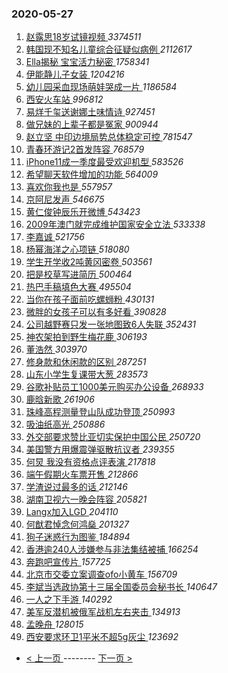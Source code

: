 ### 2020-05-27 
1. [ 赵露思18岁试镜视频 ](https://s.weibo.com/weibo?q=%23%E8%B5%B5%E9%9C%B2%E6%80%9D18%E5%B2%81%E8%AF%95%E9%95%9C%E8%A7%86%E9%A2%91%23&Refer=top) *3374511*
1. [ 韩国现不知名儿童综合征疑似病例 ](https://s.weibo.com/weibo?q=%23%E9%9F%A9%E5%9B%BD%E7%8E%B0%E4%B8%8D%E7%9F%A5%E5%90%8D%E5%84%BF%E7%AB%A5%E7%BB%BC%E5%90%88%E5%BE%81%E7%96%91%E4%BC%BC%E7%97%85%E4%BE%8B%23&Refer=top) *2112617*
1. [ Ella揭秘 宝宝活力秘密 ](https://s.weibo.com/weibo?q=%23Ella%E6%8F%AD%E7%A7%98%20%E5%AE%9D%E5%AE%9D%E6%B4%BB%E5%8A%9B%E7%A7%98%E5%AF%86%23&topic_ad=1&Refer=top) *1758341*
1. [ 伊能静儿子女装 ](https://s.weibo.com/weibo?q=%23%E4%BC%8A%E8%83%BD%E9%9D%99%E5%84%BF%E5%AD%90%E5%A5%B3%E8%A3%85%23&Refer=top) *1204216*
1. [ 幼儿园采血现场萌娃哭成一片 ](https://s.weibo.com/weibo?q=%23%E5%B9%BC%E5%84%BF%E5%9B%AD%E9%87%87%E8%A1%80%E7%8E%B0%E5%9C%BA%E8%90%8C%E5%A8%83%E5%93%AD%E6%88%90%E4%B8%80%E7%89%87%23&Refer=top) *1186584*
1. [ 西安火车站 ](https://s.weibo.com/weibo?q=%E8%A5%BF%E5%AE%89%E7%81%AB%E8%BD%A6%E7%AB%99&Refer=top) *996812*
1. [ 易烊千玺送谢娜土味情诗 ](https://s.weibo.com/weibo?q=%E6%98%93%E7%83%8A%E5%8D%83%E7%8E%BA%E9%80%81%E8%B0%A2%E5%A8%9C%E5%9C%9F%E5%91%B3%E6%83%85%E8%AF%97&Refer=top) *927451*
1. [ 做兄妹的上辈子都是冤家 ](https://s.weibo.com/weibo?q=%23%E5%81%9A%E5%85%84%E5%A6%B9%E7%9A%84%E4%B8%8A%E8%BE%88%E5%AD%90%E9%83%BD%E6%98%AF%E5%86%A4%E5%AE%B6%23&Refer=top) *900944*
1. [ 赵立坚 中印边境局势总体稳定可控 ](https://s.weibo.com/weibo?q=%E8%B5%B5%E7%AB%8B%E5%9D%9A%20%E4%B8%AD%E5%8D%B0%E8%BE%B9%E5%A2%83%E5%B1%80%E5%8A%BF%E6%80%BB%E4%BD%93%E7%A8%B3%E5%AE%9A%E5%8F%AF%E6%8E%A7&Refer=top) *781547*
1. [ 青春环游记2首发阵容 ](https://s.weibo.com/weibo?q=%23%E9%9D%92%E6%98%A5%E7%8E%AF%E6%B8%B8%E8%AE%B02%E9%A6%96%E5%8F%91%E9%98%B5%E5%AE%B9%23&Refer=top) *768579*
1. [ iPhone11成一季度最受欢迎机型 ](https://s.weibo.com/weibo?q=%23iPhone11%E6%88%90%E4%B8%80%E5%AD%A3%E5%BA%A6%E6%9C%80%E5%8F%97%E6%AC%A2%E8%BF%8E%E6%9C%BA%E5%9E%8B%23&Refer=top) *583526*
1. [ 希望聊天软件增加的功能 ](https://s.weibo.com/weibo?q=%23%E5%B8%8C%E6%9C%9B%E8%81%8A%E5%A4%A9%E8%BD%AF%E4%BB%B6%E5%A2%9E%E5%8A%A0%E7%9A%84%E5%8A%9F%E8%83%BD%23&Refer=top) *564009*
1. [ 喜欢你我也是 ](https://s.weibo.com/weibo?q=%E5%96%9C%E6%AC%A2%E4%BD%A0%E6%88%91%E4%B9%9F%E6%98%AF&Refer=top) *557957*
1. [ 京阿尼发声 ](https://s.weibo.com/weibo?q=%E4%BA%AC%E9%98%BF%E5%B0%BC%E5%8F%91%E5%A3%B0&Refer=top) *546675*
1. [ 黄仁俊钟辰乐开微博 ](https://s.weibo.com/weibo?q=%E9%BB%84%E4%BB%81%E4%BF%8A%E9%92%9F%E8%BE%B0%E4%B9%90%E5%BC%80%E5%BE%AE%E5%8D%9A&Refer=top) *543423*
1. [ 2009年澳门就完成维护国家安全立法 ](https://s.weibo.com/weibo?q=%232009%E5%B9%B4%E6%BE%B3%E9%97%A8%E5%B0%B1%E5%AE%8C%E6%88%90%E7%BB%B4%E6%8A%A4%E5%9B%BD%E5%AE%B6%E5%AE%89%E5%85%A8%E7%AB%8B%E6%B3%95%23&Refer=top) *533338*
1. [ 李嘉诚 ](https://s.weibo.com/weibo?q=%E6%9D%8E%E5%98%89%E8%AF%9A&Refer=top) *521756*
1. [ 杨幂海洋之心项链 ](https://s.weibo.com/weibo?q=%23%E6%9D%A8%E5%B9%82%E6%B5%B7%E6%B4%8B%E4%B9%8B%E5%BF%83%E9%A1%B9%E9%93%BE%23&Refer=top) *518080*
1. [ 学生开学收2吨黄冈密卷 ](https://s.weibo.com/weibo?q=%23%E5%AD%A6%E7%94%9F%E5%BC%80%E5%AD%A6%E6%94%B62%E5%90%A8%E9%BB%84%E5%86%88%E5%AF%86%E5%8D%B7%23&Refer=top) *503561*
1. [ 把是校草写进简历 ](https://s.weibo.com/weibo?q=%23%E6%8A%8A%E6%98%AF%E6%A0%A1%E8%8D%89%E5%86%99%E8%BF%9B%E7%AE%80%E5%8E%86%23&Refer=top) *500464*
1. [ 热巴手稿填色大赛 ](https://s.weibo.com/weibo?q=%23%E7%83%AD%E5%B7%B4%E6%89%8B%E7%A8%BF%E5%A1%AB%E8%89%B2%E5%A4%A7%E8%B5%9B%23&Refer=top) *495504*
1. [ 当你在孩子面前吃螺蛳粉 ](https://s.weibo.com/weibo?q=%23%E5%BD%93%E4%BD%A0%E5%9C%A8%E5%AD%A9%E5%AD%90%E9%9D%A2%E5%89%8D%E5%90%83%E8%9E%BA%E8%9B%B3%E7%B2%89%23&Refer=top) *430131*
1. [ 微胖的女孩子可以有多好看 ](https://s.weibo.com/weibo?q=%23%E5%BE%AE%E8%83%96%E7%9A%84%E5%A5%B3%E5%AD%A9%E5%AD%90%E5%8F%AF%E4%BB%A5%E6%9C%89%E5%A4%9A%E5%A5%BD%E7%9C%8B%23&Refer=top) *390828*
1. [ 公司越野赛只发一张地图致6人失联 ](https://s.weibo.com/weibo?q=%E5%85%AC%E5%8F%B8%E8%B6%8A%E9%87%8E%E8%B5%9B%E5%8F%AA%E5%8F%91%E4%B8%80%E5%BC%A0%E5%9C%B0%E5%9B%BE%E8%87%B46%E4%BA%BA%E5%A4%B1%E8%81%94&Refer=top) *352431*
1. [ 神农架拍到野生梅花鹿 ](https://s.weibo.com/weibo?q=%23%E7%A5%9E%E5%86%9C%E6%9E%B6%E6%8B%8D%E5%88%B0%E9%87%8E%E7%94%9F%E6%A2%85%E8%8A%B1%E9%B9%BF%23&Refer=top) *306193*
1. [ 董浩然 ](https://s.weibo.com/weibo?q=%E8%91%A3%E6%B5%A9%E7%84%B6&Refer=top) *303970*
1. [ 修身款和休闲款的区别 ](https://s.weibo.com/weibo?q=%23%E4%BF%AE%E8%BA%AB%E6%AC%BE%E5%92%8C%E4%BC%91%E9%97%B2%E6%AC%BE%E7%9A%84%E5%8C%BA%E5%88%AB%23&Refer=top) *287251*
1. [ 山东小学生复课带大葱 ](https://s.weibo.com/weibo?q=%E5%B1%B1%E4%B8%9C%E5%B0%8F%E5%AD%A6%E7%94%9F%E5%A4%8D%E8%AF%BE%E5%B8%A6%E5%A4%A7%E8%91%B1&Refer=top) *283573*
1. [ 谷歌补贴员工1000美元购买办公设备 ](https://s.weibo.com/weibo?q=%E8%B0%B7%E6%AD%8C%E8%A1%A5%E8%B4%B4%E5%91%98%E5%B7%A51000%E7%BE%8E%E5%85%83%E8%B4%AD%E4%B9%B0%E5%8A%9E%E5%85%AC%E8%AE%BE%E5%A4%87&Refer=top) *268933*
1. [ 鹿晗新歌 ](https://s.weibo.com/weibo?q=%23%E9%B9%BF%E6%99%97%E6%96%B0%E6%AD%8C%23&Refer=top) *261906*
1. [ 珠峰高程测量登山队成功登顶 ](https://s.weibo.com/weibo?q=%23%E7%8F%A0%E5%B3%B0%E9%AB%98%E7%A8%8B%E6%B5%8B%E9%87%8F%E7%99%BB%E5%B1%B1%E9%98%9F%E6%88%90%E5%8A%9F%E7%99%BB%E9%A1%B6%23&Refer=top) *250993*
1. [ 吸油纸高光 ](https://s.weibo.com/weibo?q=%23%E5%90%B8%E6%B2%B9%E7%BA%B8%E9%AB%98%E5%85%89%23&Refer=top) *250886*
1. [ 外交部要求赞比亚切实保护中国公民 ](https://s.weibo.com/weibo?q=%E5%A4%96%E4%BA%A4%E9%83%A8%E8%A6%81%E6%B1%82%E8%B5%9E%E6%AF%94%E4%BA%9A%E5%88%87%E5%AE%9E%E4%BF%9D%E6%8A%A4%E4%B8%AD%E5%9B%BD%E5%85%AC%E6%B0%91&Refer=top) *250720*
1. [ 美国警方用爆震弹驱散抗议者 ](https://s.weibo.com/weibo?q=%23%E7%BE%8E%E5%9B%BD%E8%AD%A6%E6%96%B9%E7%94%A8%E7%88%86%E9%9C%87%E5%BC%B9%E9%A9%B1%E6%95%A3%E6%8A%97%E8%AE%AE%E8%80%85%23&Refer=top) *239355*
1. [ 何炅 我没有资格点评表演 ](https://s.weibo.com/weibo?q=%E4%BD%95%E7%82%85%20%E6%88%91%E6%B2%A1%E6%9C%89%E8%B5%84%E6%A0%BC%E7%82%B9%E8%AF%84%E8%A1%A8%E6%BC%94&Refer=top) *217818*
1. [ 端午假期火车票开售 ](https://s.weibo.com/weibo?q=%E7%AB%AF%E5%8D%88%E5%81%87%E6%9C%9F%E7%81%AB%E8%BD%A6%E7%A5%A8%E5%BC%80%E5%94%AE&Refer=top) *212866*
1. [ 学渣说过最多的话 ](https://s.weibo.com/weibo?q=%23%E5%AD%A6%E6%B8%A3%E8%AF%B4%E8%BF%87%E6%9C%80%E5%A4%9A%E7%9A%84%E8%AF%9D%23&Refer=top) *212146*
1. [ 湖南卫视六一晚会阵容 ](https://s.weibo.com/weibo?q=%23%E6%B9%96%E5%8D%97%E5%8D%AB%E8%A7%86%E5%85%AD%E4%B8%80%E6%99%9A%E4%BC%9A%E9%98%B5%E5%AE%B9%23&Refer=top) *205821*
1. [ Langx加入LGD ](https://s.weibo.com/weibo?q=%23Langx%E5%8A%A0%E5%85%A5LGD%23&Refer=top) *204110*
1. [ 何猷君悼念何鸿燊 ](https://s.weibo.com/weibo?q=%23%E4%BD%95%E7%8C%B7%E5%90%9B%E6%82%BC%E5%BF%B5%E4%BD%95%E9%B8%BF%E7%87%8A%23&Refer=top) *201327*
1. [ 狗子迷惑行为图鉴 ](https://s.weibo.com/weibo?q=%23%E7%8B%97%E5%AD%90%E8%BF%B7%E6%83%91%E8%A1%8C%E4%B8%BA%E5%9B%BE%E9%89%B4%23&Refer=top) *184894*
1. [ 香港逾240人涉嫌参与非法集结被捕 ](https://s.weibo.com/weibo?q=%E9%A6%99%E6%B8%AF%E9%80%BE240%E4%BA%BA%E6%B6%89%E5%AB%8C%E5%8F%82%E4%B8%8E%E9%9D%9E%E6%B3%95%E9%9B%86%E7%BB%93%E8%A2%AB%E6%8D%95&Refer=top) *166254*
1. [ 奔跑吧宣传片 ](https://s.weibo.com/weibo?q=%23%E5%A5%94%E8%B7%91%E5%90%A7%E5%AE%A3%E4%BC%A0%E7%89%87%23&Refer=top) *157725*
1. [ 北京市交委立案调查ofo小黄车 ](https://s.weibo.com/weibo?q=%23%E5%8C%97%E4%BA%AC%E5%B8%82%E4%BA%A4%E5%A7%94%E7%AB%8B%E6%A1%88%E8%B0%83%E6%9F%A5ofo%E5%B0%8F%E9%BB%84%E8%BD%A6%23&Refer=top) *156709*
1. [ 李斌当选政协第十三届全国委员会秘书长 ](https://s.weibo.com/weibo?q=%E6%9D%8E%E6%96%8C%E5%BD%93%E9%80%89%E6%94%BF%E5%8D%8F%E7%AC%AC%E5%8D%81%E4%B8%89%E5%B1%8A%E5%85%A8%E5%9B%BD%E5%A7%94%E5%91%98%E4%BC%9A%E7%A7%98%E4%B9%A6%E9%95%BF&Refer=top) *140647*
1. [ 一人之下手游 ](https://s.weibo.com/weibo?q=%E4%B8%80%E4%BA%BA%E4%B9%8B%E4%B8%8B%E6%89%8B%E6%B8%B8&Refer=top) *140292*
1. [ 美军反潜机被俄军战机左右夹击 ](https://s.weibo.com/weibo?q=%E7%BE%8E%E5%86%9B%E5%8F%8D%E6%BD%9C%E6%9C%BA%E8%A2%AB%E4%BF%84%E5%86%9B%E6%88%98%E6%9C%BA%E5%B7%A6%E5%8F%B3%E5%A4%B9%E5%87%BB&Refer=top) *134913*
1. [ 孟晚舟 ](https://s.weibo.com/weibo?q=%E5%AD%9F%E6%99%9A%E8%88%9F&Refer=top) *128015*
1. [ 西安要求环卫1平米不超5g灰尘 ](https://s.weibo.com/weibo?q=%23%E8%A5%BF%E5%AE%89%E8%A6%81%E6%B1%82%E7%8E%AF%E5%8D%AB1%E5%B9%B3%E7%B1%B3%E4%B8%8D%E8%B6%855g%E7%81%B0%E5%B0%98%23&Refer=top) *123692* 

- [ < 上一页 ](https://github.com/able8/weibo-hot-record/blob/master/2020-05-26.md) -------- [ 下一页 > ](https://github.com/able8/weibo-hot-record/blob/master/2020-05-28.md)